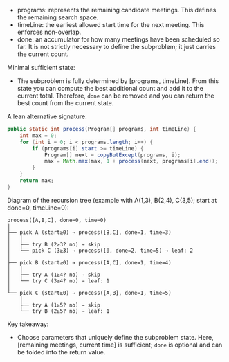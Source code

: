 
- programs: represents the remaining candidate meetings. This defines the remaining search space.
- timeLine: the earliest allowed start time for the next meeting. This enforces non\-overlap.
- done: an accumulator for how many meetings have been scheduled so far. It is not strictly necessary to define the subproblem; it just carries the current count.

Minimal sufficient state:
- The subproblem is fully determined by \[programs, timeLine\]. From this state you can compute the best additional count and add it to the current total. Therefore, `done` can be removed and you can return the best count from the current state.

A lean alternative signature:
```java
public static int process(Program[] programs, int timeLine) {
    int max = 0;
    for (int i = 0; i < programs.length; i++) {
        if (programs[i].start >= timeLine) {
            Program[] next = copyButExcept(programs, i);
            max = Math.max(max, 1 + process(next, programs[i].end));
        }
    }
    return max;
}
```

Diagram of the recursion tree (example with A\(1,3\), B\(2,4\), C\(3,5\); start at done\=0, timeLine\=0):

```text
process([A,B,C], done=0, time=0)
│
├── pick A (start≥0) → process([B,C], done=1, time=3)
│   │
│   ├── try B (2≥3? no) → skip
│   └── pick C (3≥3) → process([], done=2, time=5) → leaf: 2
│
├── pick B (start≥0) → process([A,C], done=1, time=4)
│   │
│   ├── try A (1≥4? no) → skip
│   └── try C (3≥4? no) → leaf: 1
│
└── pick C (start≥0) → process([A,B], done=1, time=5)
    │
    ├── try A (1≥5? no) → skip
    └── try B (2≥5? no) → leaf: 1
```

Key takeaway:
- Choose parameters that uniquely define the subproblem state. Here, \[remaining meetings, current time\] is sufficient; `done` is optional and can be folded into the return value.